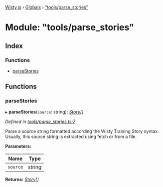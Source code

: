 [Wisty.js](../README.md) › [Globals](../globals.md) › ["tools/parse_stories"](_tools_parse_stories_.md)

# Module: "tools/parse_stories"

## Index

### Functions

* [parseStories](_tools_parse_stories_.md#parsestories)

## Functions

###  parseStories

▸ **parseStories**(`source`: string): *[Story](_utils_state_.md#story)[]*

*Defined in [tools/parse_stories.ts:7](https://github.com/the-new-sky/Wisty.js/blob/22c0b6f/src/tools/parse_stories.ts#L7)*

Parse a source string formatted according the Wisty Training Story syntax.
Usually, this source string is extracted using fetch or from a file.

**Parameters:**

Name | Type |
------ | ------ |
`source` | string |

**Returns:** *[Story](_utils_state_.md#story)[]*
